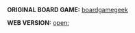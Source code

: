 **ORIGINAL BOARD GAME:** [boardgamegeek](https://boardgamegeek.com/boardgame/283864/trails-of-tucana)

**WEB VERSION:** [open:](https://play.unity.com/en/games/ac3a5ecf-c175-4a62-995a-2e845a6283f9/trailsoftucanacompanionweb)
